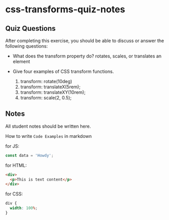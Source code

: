 # css-transforms-quiz-notes

## Quiz Questions

After completing this exercise, you should be able to discuss or answer the following questions:

- What does the transform property do?
  rotates, scales, or translates an element

- Give four examples of CSS transform functions.
  1. transform: rotate(10deg)
  2. transform: translateX(5rem);
  3. transform: translateXY(10rem);
  4. transform: scale(2, 0.5);

## Notes

All student notes should be written here.

How to write `Code Examples` in markdown

for JS:

```javascript
const data = 'Howdy';
```

for HTML:

```html
<div>
  <p>This is text content</p>
</div>
```

for CSS:

```css
div {
  width: 100%;
}
```
